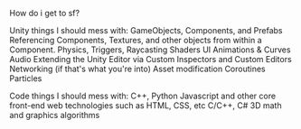 How do i get to sf?

Unity things I should mess with:
	GameObjects, Components, and Prefabs
	Referencing Components, Textures, and other objects from within a Component.
	Physics, Triggers, Raycasting
	Shaders
	UI
	Animations & Curves
	Audio
	Extending the Unity Editor via Custom Inspectors and Custom Editors
	Networking (if that's what you're into)
	Asset modification
	Coroutines
	Particles

Code things I should mess with:
	C++, Python
	Javascript and other core front-end web technologies such as HTML, CSS, etc
	C/C++, C#
	3D math and graphics algorithms